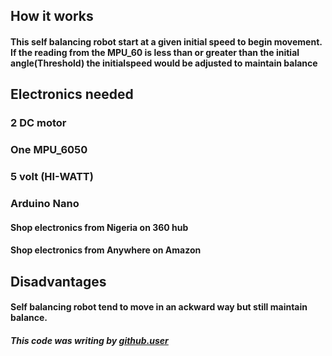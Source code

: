 ## How it works

#### This self balancing robot start at a given initial speed to begin movement. If the reading from the MPU_60 is less than or greater than the initial angle(Threshold) the initialspeed would be adjusted to maintain balance

## Electronics needed

### 2 DC motor

### One MPU_6050

### 5 volt (HI-WATT)

### Arduino Nano

#### Shop electronics from Nigeria on 360 hub

#### Shop electronics from Anywhere on Amazon

## Disadvantages

#### Self balancing robot tend to move in an ackward way but still maintain balance.

##### This code was writing by [github.user](https://github.com/Coderdivine)
